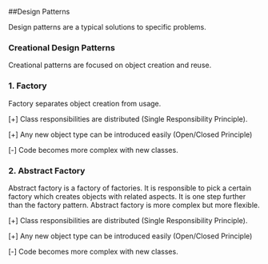 ##Design Patterns

Design patterns are a typical solutions to specific problems. 

### Creational Design Patterns
Creational patterns are focused on object creation and reuse.

### 1. Factory
Factory separates object creation from usage.

[+] Class responsibilities are distributed (Single Responsibility Principle).

[+] Any new object type can be introduced easily (Open/Closed Principle)

[-] Code becomes more complex with new classes.

### 2. Abstract Factory
Abstract factory is a factory of factories. 
It is responsible to pick a certain factory which creates objects with related aspects.
It is one step further than the factory pattern. Abstract factory is more complex but more flexible.

[+] Class responsibilities are distributed (Single Responsibility Principle).

[+] Any new object type can be introduced easily (Open/Closed Principle)

[-] Code becomes more complex with new classes.